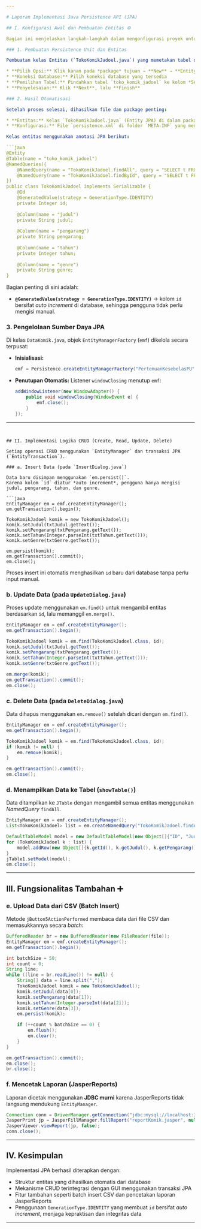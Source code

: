 ```yaml
---

# Laporan Implementasi Java Persistence API (JPA)

## I. Konfigurasi Awal dan Pembuatan Entitas ⚙️

Bagian ini menjelaskan langkah-langkah dalam mengonfigurasi proyek untuk menggunakan *Java Persistence API* (JPA) sebagai lapisan akses data.

### 1. Pembuatan Persistence Unit dan Entitas

Pembuatan kelas Entitas (`TokoKomikJadoel.java`) yang memetakan tabel database dilakukan secara otomatis melalui wizard NetBeans:

* **Pilih Opsi:** Klik kanan pada *package* tujuan → **New** → **Entity Classes from Database**
* **Koneksi Database:** Pilih koneksi database yang tersedia
* **Pemilihan Tabel:** Pindahkan tabel `toko_komik_jadoel` ke kolom *Selected Tables*
* **Penyelesaian:** Klik **Next**, lalu **Finish**

### 2. Hasil Otomatisasi

Setelah proses selesai, dihasilkan file dan package penting:

* **Entitas:** Kelas `TokoKomikJadoel.java` (Entity JPA) di dalam package `pertemuankesebelas`
* **Konfigurasi:** File `persistence.xml` di folder `META-INF` yang mendefinisikan *Persistence Unit* (misalnya `PertemuanKesebelasPU`)

Kelas entitas menggunakan anotasi JPA berikut:

```java
@Entity
@Table(name = "toko_komik_jadoel")
@NamedQueries({
    @NamedQuery(name = "TokoKomikJadoel.findAll", query = "SELECT t FROM TokoKomikJadoel t"),
    @NamedQuery(name = "TokoKomikJadoel.findById", query = "SELECT t FROM TokoKomikJadoel t WHERE t.id = :id")
})
public class TokoKomikJadoel implements Serializable {
    @Id
    @GeneratedValue(strategy = GenerationType.IDENTITY)
    private Integer id;
    
    @Column(name = "judul")
    private String judul;
    
    @Column(name = "pengarang")
    private String pengarang;
    
    @Column(name = "tahun")
    private Integer tahun;
    
    @Column(name = "genre")
    private String genre;
}
```

Bagian penting di sini adalah:

* **`@GeneratedValue(strategy = GenerationType.IDENTITY)`** → kolom `id` bersifat *auto increment* di database, sehingga pengguna tidak perlu mengisi manual.

### 3. Pengelolaan Sumber Daya JPA

Di kelas `DataKomik.java`, objek `EntityManagerFactory` (`emf`) dikelola secara terpusat:

* **Inisialisasi:**

  ```java
  emf = Persistence.createEntityManagerFactory("PertemuanKesebelasPU");
  ```
* **Penutupan Otomatis:**
  Listener `windowClosing` menutup `emf`:

  ```java
  addWindowListener(new WindowAdapter() {
      public void windowClosing(WindowEvent e) {
          emf.close();
      }
  });
  ```

---
```


## II. Implementasi Logika CRUD (Create, Read, Update, Delete)

Setiap operasi CRUD menggunakan `EntityManager` dan transaksi JPA (`EntityTransaction`).

### a. Insert Data (pada `InsertDialog.java`)

Data baru disimpan menggunakan `em.persist()`.
Karena kolom `id` diatur *auto increment*, pengguna hanya mengisi judul, pengarang, tahun, dan genre.

```java
EntityManager em = emf.createEntityManager();
em.getTransaction().begin();

TokoKomikJadoel komik = new TokoKomikJadoel();
komik.setJudul(txtJudul.getText());
komik.setPengarang(txtPengarang.getText());
komik.setTahun(Integer.parseInt(txtTahun.getText()));
komik.setGenre(txtGenre.getText());

em.persist(komik);
em.getTransaction().commit();
em.close();
```

Proses insert ini otomatis menghasilkan `id` baru dari database tanpa perlu input manual.

### b. Update Data (pada `UpdateDialog.java`)

Proses update menggunakan `em.find()` untuk mengambil entitas berdasarkan `id`, lalu memanggil `em.merge()`.

```java
EntityManager em = emf.createEntityManager();
em.getTransaction().begin();

TokoKomikJadoel komik = em.find(TokoKomikJadoel.class, id);
komik.setJudul(txtJudul.getText());
komik.setPengarang(txtPengarang.getText());
komik.setTahun(Integer.parseInt(txtTahun.getText()));
komik.setGenre(txtGenre.getText());

em.merge(komik);
em.getTransaction().commit();
em.close();
```

### c. Delete Data (pada `DeleteDialog.java`)

Data dihapus menggunakan `em.remove()` setelah dicari dengan `em.find()`.

```java
EntityManager em = emf.createEntityManager();
em.getTransaction().begin();

TokoKomikJadoel komik = em.find(TokoKomikJadoel.class, id);
if (komik != null) {
    em.remove(komik);
}

em.getTransaction().commit();
em.close();
```

### d. Menampilkan Data ke Tabel (`showTable()`)

Data ditampilkan ke `JTable` dengan mengambil semua entitas menggunakan *NamedQuery* `findAll`.

```java
EntityManager em = emf.createEntityManager();
List<TokoKomikJadoel> list = em.createNamedQuery("TokoKomikJadoel.findAll").getResultList();

DefaultTableModel model = new DefaultTableModel(new Object[]{"ID", "Judul", "Pengarang", "Tahun", "Genre"}, 0);
for (TokoKomikJadoel k : list) {
    model.addRow(new Object[]{k.getId(), k.getJudul(), k.getPengarang(), k.getTahun(), k.getGenre()});
}
jTable1.setModel(model);
em.close();
```

---

## III. Fungsionalitas Tambahan ➕

### e. Upload Data dari CSV (Batch Insert)

Metode `jButton5ActionPerformed` membaca data dari file CSV dan memasukkannya secara *batch*:

```java
BufferedReader br = new BufferedReader(new FileReader(file));
EntityManager em = emf.createEntityManager();
em.getTransaction().begin();

int batchSize = 50;
int count = 0;
String line;
while ((line = br.readLine()) != null) {
    String[] data = line.split(",");
    TokoKomikJadoel komik = new TokoKomikJadoel();
    komik.setJudul(data[0]);
    komik.setPengarang(data[1]);
    komik.setTahun(Integer.parseInt(data[2]));
    komik.setGenre(data[3]);
    em.persist(komik);

    if (++count % batchSize == 0) {
        em.flush();
        em.clear();
    }
}

em.getTransaction().commit();
em.close();
br.close();
```

### f. Mencetak Laporan (JasperReports)

Laporan dicetak menggunakan **JDBC murni** karena JasperReports tidak langsung mendukung `EntityManager`.

```java
Connection conn = DriverManager.getConnection("jdbc:mysql://localhost:3306/dbkomik", "root", "");
JasperPrint jp = JasperFillManager.fillReport("reportKomik.jasper", null, conn);
JasperViewer.viewReport(jp, false);
conn.close();
```

---

## IV. Kesimpulan

Implementasi JPA berhasil diterapkan dengan:

* Struktur entitas yang dihasilkan otomatis dari database
* Mekanisme CRUD terintegrasi dengan GUI menggunakan transaksi JPA
* Fitur tambahan seperti batch insert CSV dan pencetakan laporan JasperReports
* Penggunaan `GenerationType.IDENTITY` yang membuat `id` bersifat *auto increment*, menjaga kepraktisan dan integritas data

---
